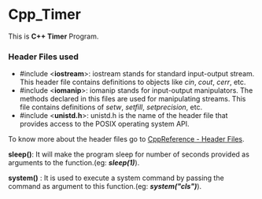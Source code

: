 
# Cpp_Timer

This is **C++ Timer** Program.

### Header Files used
- #include <**iostream**>: iostream stands for standard input-output stream. This header file contains definitions to objects like *cin*, *cout*, *cerr*, etc.
- #include <**iomanip**>: iomanip stands for input-output manipulators. The methods declared in this files are used for manipulating streams. This file contains definitions of *setw*, *setfill*, *setprecision*, etc.
- #include <**unistd.h**>: unistd.h is the name of the header file that provides access to the POSIX operating system API.

To know more about the header files go to [CppReference - Header Files](https://en.cppreference.com/w/cpp/header).

**sleep()**: It will make the program sleep for number of seconds provided as arguments to the function.(eg: ***sleep(1)***).

**system()** : It is used to execute a system command by passing the command as argument to this function.(eg: ***system("cls")***).


